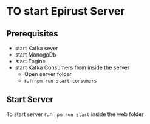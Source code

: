 # TO start Epirust Server

## Prerequisites

- start Kafka sever
- start MonogoDb
- start Engine 
- start Kafka Consumers from inside the server
   - Open server folder
   - run `npm run start-consumers`

## Start Server
To start server run `npm run start` inside the web folder